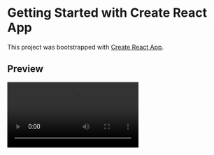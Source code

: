 # Getting Started with Create React App

This project was bootstrapped with [Create React App](https://github.com/facebook/create-react-app).

## Preview

![](./src/Preview.mp4)